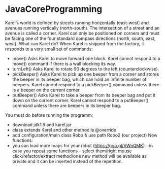 # JavaCoreProgramming
  Karel’s world is defined by streets running horizontally (east-west) and avenues running
vertically (north-south). The intersection of a street and an avenue is called a corner.
Karel can only be positioned on corners and must be facing one of the four standard
compass directions (north, south, east, west).
What can Karel do?
When Karel is shipped from the factory, it responds to a very small set of commands:
- move() Asks Karel to move forward one block. Karel cannot respond to a move() command if there is a wall blocking its way.
 - turnLeft() Asks Karel to rotate 90 degrees to the left (counterclockwise).
 - pickBeeper() Asks Karel to pick up one beeper from a corner and stores the beeper in its beeper bag, which can hold an infinite number of beepers. Karel cannot respond to a pickBeeper() command unless there is a beeper
on the current corner.
 - putBeeper() Asks Karel to take a beeper from its beeper bag and put it down on the current corner. Karel cannot respond to a putBeeper() command unless there are beepers in its beeper bag.

You must do before running the programm:
- download jdk1.6  and  karel.jar 
- class extends Karel and other method is @override
- add configuration/main class Robo & use path Robo2 (our project)
New functions:
- you can load more maps for your robot (https://goo.gl/VWnQMK).
-in case you repeat some functions - select them/right mouse click/refactor/extract method/one new method will be available as private and it can be inserted instead of the repetition.
